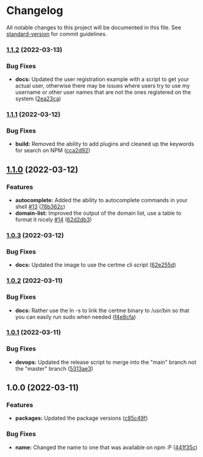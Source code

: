 # Changelog

All notable changes to this project will be documented in this file. See [standard-version](https://github.com/conventional-changelog/standard-version) for commit guidelines.

### [1.1.2](https://github.com/entrostat/certme/compare/v1.1.1...v1.1.2) (2022-03-13)


### Bug Fixes

* **docs:** Updated the user registration example with a script to get your actual user, otherwise there may be issues where users try to use my username or other user names that are not the ones registered on the system ([2ea23ca](https://github.com/entrostat/certme/commit/2ea23cab3f8ef23af59b7d3d98a144ffeb67169b))

### [1.1.1](https://github.com/entrostat/certme/compare/v1.1.0...v1.1.1) (2022-03-12)


### Bug Fixes

* **build:** Removed the ability to add plugins and cleaned up the keywords for search on NPM ([cca2d92](https://github.com/entrostat/certme/commit/cca2d9263822150e82ec47ce9e5cc8c75aff791b))

## [1.1.0](https://github.com/entrostat/certme/compare/v1.0.3...v1.1.0) (2022-03-12)


### Features

* **autocomplete:** Added the ability to autocomplete commands in your shell [#13](https://github.com/entrostat/certme/issues/13) ([78b362c](https://github.com/entrostat/certme/commit/78b362c358ebee60eca229c8867c7c0672c0af25))
* **domain-list:** Improved the output of the domain list, use a table to format it nicely [#14](https://github.com/entrostat/certme/issues/14) ([62d2db3](https://github.com/entrostat/certme/commit/62d2db3f0707c538458018c9d96948f92f2bf413))

### [1.0.3](https://github.com/Kerren-Entrostat/certme/compare/v1.0.2...v1.0.3) (2022-03-12)


### Bug Fixes

* **docs:** Updated the image to use the certme cli script ([62e255d](https://github.com/Kerren-Entrostat/certme/commit/62e255d74773f8ce7c96e0849562820c2bc00744))

### [1.0.2](https://github.com/Kerren-Entrostat/certme/compare/v1.0.1...v1.0.2) (2022-03-11)


### Bug Fixes

* **docs:** Rather use the ln -s to link the certme binary to /usr/bin so that you can easily run sudo when needed ([f4e8cfa](https://github.com/Kerren-Entrostat/certme/commit/f4e8cfab3d1b70101678d8f33cf44fd45e8d0f89))

### [1.0.1](https://github.com/Kerren-Entrostat/certme/compare/v1.0.0...v1.0.1) (2022-03-11)


### Bug Fixes

* **devops:** Updated the release script to merge into the "main" branch not the "master" branch ([5313ae3](https://github.com/Kerren-Entrostat/certme/commit/5313ae379828bb05323bcd5627c3563c3b155a4b))

## 1.0.0 (2022-03-11)


### Features

* **packages:** Updated the package versions ([c85c49f](https://github.com/Kerren-Entrostat/certme/commit/c85c49f48140f8299f00fd3a68400306b76cc157))


### Bug Fixes

* **name:** Changed the name to one that was available on npm :P ([441f35c](https://github.com/Kerren-Entrostat/certme/commit/441f35cfdd90966467e3b3a25bbab4df0be672e1))

